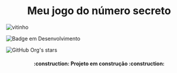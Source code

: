 <h1 align="center">  Meu jogo do número secreto </h1>

![vitinho]([https://github.com/Brunoalura29/numero-secreto/assets/166769768/af35d338-4ed1-46df-9a23-14f9fa05ee3f](https://www.google.com/imgres?q=imagem%20javascript&imgurl=https%3A%2F%2Fupload.wikimedia.org%2Fwikipedia%2Fcommons%2Fthumb%2F9%2F99%2FUnofficial_JavaScript_logo_2.svg%2F640px-Unofficial_JavaScript_logo_2.svg.png&imgrefurl=https%3A%2F%2Fpt.wikipedia.org%2Fwiki%2FJavaScript&docid=sfCSW9zT8CoOUM&tbnid=6QtXLzOlv7AzMM&vet=12ahUKEwiz-YT94qaNAxXJGLkGHaeDLngQM3oECBYQAA..i&w=640&h=640&hcb=2&ved=2ahUKEwiz-YT94qaNAxXJGLkGHaeDLngQM3oECBYQAA))

![Badge em Desenvolvimento]()

![GitHub Org's stars](https://img.shields.io/github/stars/camilafernanda?style=social)

<h4 align="center"> 
    :construction:  Projeto em construção  :construction:
</h4>
